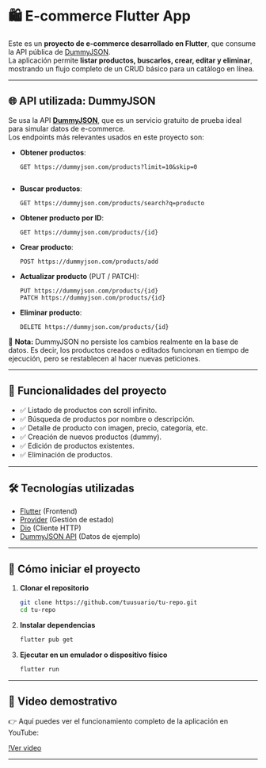 
# 🛍️ E-commerce Flutter App

Este es un **proyecto de e-commerce desarrollado en Flutter**, que consume la API pública de [DummyJSON](https://dummyjson.com/).  
La aplicación permite **listar productos, buscarlos, crear, editar y eliminar**, mostrando un flujo completo de un CRUD básico para un catálogo en línea.

---

## 🌐 API utilizada: DummyJSON

Se usa la API **[DummyJSON](https://dummyjson.com/)**, que es un servicio gratuito de prueba ideal para simular datos de e-commerce.  
Los endpoints más relevantes usados en este proyecto son:

- **Obtener productos**:  
  ```http
  GET https://dummyjson.com/products?limit=10&skip=0


* **Buscar productos**:

  ```http
  GET https://dummyjson.com/products/search?q=producto
  ```

* **Obtener producto por ID**:

  ```http
  GET https://dummyjson.com/products/{id}
  ```

* **Crear producto**:

  ```http
  POST https://dummyjson.com/products/add
  ```

* **Actualizar producto** (PUT / PATCH):

  ```http
  PUT https://dummyjson.com/products/{id}
  PATCH https://dummyjson.com/products/{id}
  ```

* **Eliminar producto**:

  ```http
  DELETE https://dummyjson.com/products/{id}
  ```

📌 **Nota:** DummyJSON no persiste los cambios realmente en la base de datos.
Es decir, los productos creados o editados funcionan en tiempo de ejecución, pero se restablecen al hacer nuevas peticiones.

---

## 📱 Funcionalidades del proyecto

* ✅ Listado de productos con scroll infinito.
* ✅ Búsqueda de productos por nombre o descripción.
* ✅ Detalle de producto con imagen, precio, categoría, etc.
* ✅ Creación de nuevos productos (dummy).
* ✅ Edición de productos existentes.
* ✅ Eliminación de productos.

---

## 🛠️ Tecnologías utilizadas

* [Flutter](https://flutter.dev/) (Frontend)
* [Provider](https://pub.dev/packages/provider) (Gestión de estado)
* [Dio](https://pub.dev/packages/dio) (Cliente HTTP)
* [DummyJSON API](https://dummyjson.com/) (Datos de ejemplo)

---

## 🚀 Cómo iniciar el proyecto

1. **Clonar el repositorio**

   ```bash
   git clone https://github.com/tuusuario/tu-repo.git
   cd tu-repo
   ```

2. **Instalar dependencias**

   ```bash
   flutter pub get
   ```

3. **Ejecutar en un emulador o dispositivo físico**

   ```bash
   flutter run
   ```


---

## 🎥 Video demostrativo

👉 Aquí puedes ver el funcionamiento completo de la aplicación en YouTube:

[!Ver video](https://youtu.be/pUOrFcYWDsw)

---
